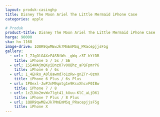 ```yaml
---
layout: produk-casinghp
title: Disney The Moon Ariel The Little Mermaid iPhone Case
categories: apple

# Produk
product-title: Disney The Moon Ariel The Little Mermaid iPhone Case
harga: 90000
sku: hn-1168
image-drive: 1Q8R9qwMEwJk7MmEmMSq_PRacepjjsF5g
gallery:
  - url: 1_7JgOlGAXeFASBfWh-_gWq-z3T-hYfDB
    title: iPhone 5 / 5s / SE
  - url: 1Si4WAjmQKyiDnz07v0OBhz_aPQFpmrP6
    title: iPhone 6 / 6s
  - url: 1_4EHko_A0l8awmd7o1zRw-gnZTr-0zmX
    title: iPhone 6 Plus / 6s Plus
  - url: 1P8exl-JwPJnM9qmtg1e9KsxXhcvF0IBw
    title: iPhone 7 / 8
  - url: 1cZLNo2mvWv7lgt41_kUuu-KlC_aLjD61
    title: iPhone 7 Plus / 8 Plus
  - url: 1Q8R9qwMEwJk7MmEmMSq_PRacepjjsF5g
    title: iPhone X
---
```

